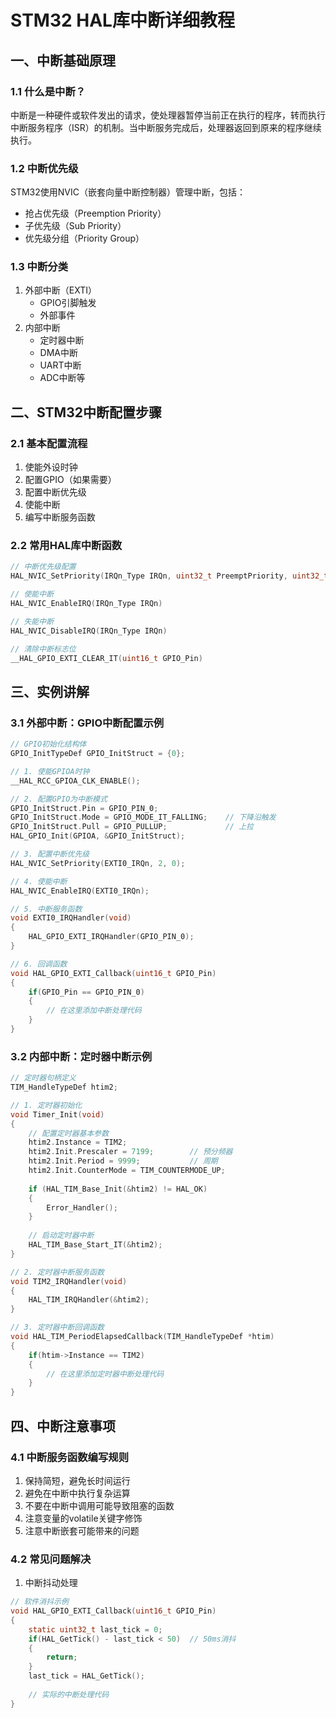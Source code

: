 # STM32 HAL库中断详细教程

## 一、中断基础原理

### 1.1 什么是中断？
中断是一种硬件或软件发出的请求，使处理器暂停当前正在执行的程序，转而执行中断服务程序（ISR）的机制。当中断服务完成后，处理器返回到原来的程序继续执行。

### 1.2 中断优先级
STM32使用NVIC（嵌套向量中断控制器）管理中断，包括：
- 抢占优先级（Preemption Priority）
- 子优先级（Sub Priority）
- 优先级分组（Priority Group）

### 1.3 中断分类
1. 外部中断（EXTI）
   - GPIO引脚触发
   - 外部事件
2. 内部中断
   - 定时器中断
   - DMA中断
   - UART中断
   - ADC中断等

## 二、STM32中断配置步骤

### 2.1 基本配置流程
1. 使能外设时钟
2. 配置GPIO（如果需要）
3. 配置中断优先级
4. 使能中断
5. 编写中断服务函数

### 2.2 常用HAL库中断函数
```c
// 中断优先级配置
HAL_NVIC_SetPriority(IRQn_Type IRQn, uint32_t PreemptPriority, uint32_t SubPriority)

// 使能中断
HAL_NVIC_EnableIRQ(IRQn_Type IRQn)

// 失能中断
HAL_NVIC_DisableIRQ(IRQn_Type IRQn)

// 清除中断标志位
__HAL_GPIO_EXTI_CLEAR_IT(uint16_t GPIO_Pin)
```

## 三、实例讲解

### 3.1 外部中断：GPIO中断配置示例
```c
// GPIO初始化结构体
GPIO_InitTypeDef GPIO_InitStruct = {0};

// 1. 使能GPIOA时钟
__HAL_RCC_GPIOA_CLK_ENABLE();

// 2. 配置GPIO为中断模式
GPIO_InitStruct.Pin = GPIO_PIN_0;
GPIO_InitStruct.Mode = GPIO_MODE_IT_FALLING;    // 下降沿触发
GPIO_InitStruct.Pull = GPIO_PULLUP;             // 上拉
HAL_GPIO_Init(GPIOA, &GPIO_InitStruct);

// 3. 配置中断优先级
HAL_NVIC_SetPriority(EXTI0_IRQn, 2, 0);

// 4. 使能中断
HAL_NVIC_EnableIRQ(EXTI0_IRQn);

// 5. 中断服务函数
void EXTI0_IRQHandler(void)
{
    HAL_GPIO_EXTI_IRQHandler(GPIO_PIN_0);
}

// 6. 回调函数
void HAL_GPIO_EXTI_Callback(uint16_t GPIO_Pin)
{
    if(GPIO_Pin == GPIO_PIN_0)
    {
        // 在这里添加中断处理代码
    }
}
```

### 3.2 内部中断：定时器中断示例
```c
// 定时器句柄定义
TIM_HandleTypeDef htim2;

// 1. 定时器初始化
void Timer_Init(void)
{
    // 配置定时器基本参数
    htim2.Instance = TIM2;
    htim2.Init.Prescaler = 7199;        // 预分频器
    htim2.Init.Period = 9999;           // 周期
    htim2.Init.CounterMode = TIM_COUNTERMODE_UP;
    
    if (HAL_TIM_Base_Init(&htim2) != HAL_OK)
    {
        Error_Handler();
    }
    
    // 启动定时器中断
    HAL_TIM_Base_Start_IT(&htim2);
}

// 2. 定时器中断服务函数
void TIM2_IRQHandler(void)
{
    HAL_TIM_IRQHandler(&htim2);
}

// 3. 定时器中断回调函数
void HAL_TIM_PeriodElapsedCallback(TIM_HandleTypeDef *htim)
{
    if(htim->Instance == TIM2)
    {
        // 在这里添加定时器中断处理代码
    }
}
```

## 四、中断注意事项

### 4.1 中断服务函数编写规则
1. 保持简短，避免长时间运行
2. 避免在中断中执行复杂运算
3. 不要在中断中调用可能导致阻塞的函数
4. 注意变量的volatile关键字修饰
5. 注意中断嵌套可能带来的问题

### 4.2 常见问题解决
1. 中断抖动处理
```c
// 软件消抖示例
void HAL_GPIO_EXTI_Callback(uint16_t GPIO_Pin)
{
    static uint32_t last_tick = 0;
    if(HAL_GetTick() - last_tick < 50)  // 50ms消抖
    {
        return;
    }
    last_tick = HAL_GetTick();
    
    // 实际的中断处理代码
}
```

